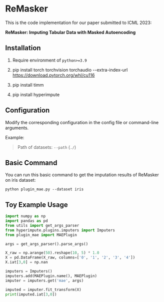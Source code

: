 # ReMasker

This is the code implementation for our paper submitted to ICML 2023:

**ReMasker: Imputing Tabular Data with Masked Autoencoding**

## Installation
1. Require environment of `python>=3.9`

2. pip install torch torchvision torchaudio --extra-index-url https://download.pytorch.org/whl/cu116

3. pip install timm

4. pip install hyperimpute

## Configuration
Modify the corresponding configuration in the config file or command-line arguments.

Example:
> Path of datasets: `--path` (`./`) 

## Basic Command
You can run this basic command to get the imputation results of ReMasker on iris dataset:

`python plugin_mae.py --dataset iris`

## Toy Example Usage
```python
import numpy as np
import pandas as pd
from utils import get_args_parser
from hyperimpute.plugins.imputers import Imputers
from plugin_mae import MAEPlugin

args = get_args_parser().parse_args()

X_raw = np.arange(50).reshape(10, 5) * 1.0
X = pd.DataFrame(X_raw, columns=['0', '1', '2', '3', '4'])
X.iat[3,0] = np.nan

imputers = Imputers()
imputers.add(MAEPlugin.name(), MAEPlugin)
imputer = imputers.get('mae', args)

imputed = imputer.fit_transform(X)
print(imputed.iat[3,0])
```
